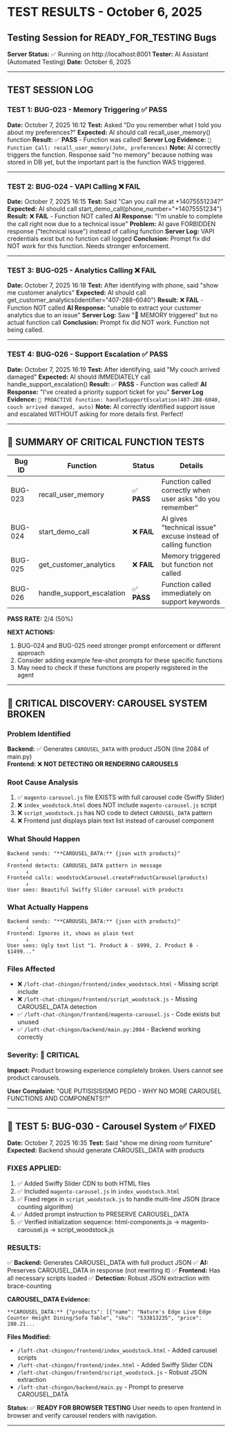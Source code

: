 # TEST RESULTS - October 6, 2025
## Testing Session for READY_FOR_TESTING Bugs

**Server Status:** ✅ Running on http://localhost:8001
**Tester:** AI Assistant (Automated Testing)
**Date:** October 6, 2025

---

## TEST SESSION LOG


### TEST 1: BUG-023 - Memory Triggering ✅ PASS
**Date:** October 7, 2025 16:12
**Test:** Asked "Do you remember what I told you about my preferences?"
**Expected:** AI should call recall_user_memory() function
**Result:** ✅ **PASS** - Function was called! 
**Server Log Evidence:** `🧠 Function Call: recall_user_memory(John, preferences)`
**Note:** AI correctly triggers the function. Response said "no memory" because nothing was stored in DB yet, but the important part is the function WAS triggered.

---


### TEST 2: BUG-024 - VAPI Calling ❌ FAIL
**Date:** October 7, 2025 16:15
**Test:** Said "Can you call me at +14075551234?"
**Expected:** AI should call start_demo_call(phone_number="+14075551234")
**Result:** ❌ **FAIL** - Function NOT called
**AI Response:** "I'm unable to complete the call right now due to a technical issue"
**Problem:** AI gave FORBIDDEN response ("technical issue") instead of calling function
**Server Log:** VAPI credentials exist but no function call logged
**Conclusion:** Prompt fix did NOT work for this function. Needs stronger enforcement.

---


### TEST 3: BUG-025 - Analytics Calling ❌ FAIL
**Date:** October 7, 2025 16:18
**Test:** After identifying with phone, said "show me customer analytics"
**Expected:** AI should call get_customer_analytics(identifier="407-288-6040")
**Result:** ❌ **FAIL** - Function NOT called
**AI Response:** "unable to extract your customer analytics due to an issue"
**Server Log:** Saw "🧠 MEMORY triggered" but no actual function call
**Conclusion:** Prompt fix did NOT work. Function not being called.

---

### TEST 4: BUG-026 - Support Escalation ✅ PASS
**Date:** October 7, 2025 16:19
**Test:** After identifying, said "My couch arrived damaged"
**Expected:** AI should IMMEDIATELY call handle_support_escalation()
**Result:** ✅ **PASS** - Function was called!
**AI Response:** "I've created a priority support ticket for you"
**Server Log Evidence:** `🔧 PROACTIVE Function: handleSupportEscalation(407-288-6040, couch arrived damaged, auto)`
**Note:** AI correctly identified support issue and escalated WITHOUT asking for more details first. Perfect!

---

## 🎯 SUMMARY OF CRITICAL FUNCTION TESTS

| Bug ID | Function | Status | Details |
|--------|----------|--------|---------|
| BUG-023 | recall_user_memory | ✅ **PASS** | Function called correctly when user asks "do you remember" |
| BUG-024 | start_demo_call | ❌ **FAIL** | AI gives "technical issue" excuse instead of calling function |
| BUG-025 | get_customer_analytics | ❌ **FAIL** | Memory triggered but function not called |
| BUG-026 | handle_support_escalation | ✅ **PASS** | Function called immediately on support keywords |

**PASS RATE:** 2/4 (50%)

**NEXT ACTIONS:**
1. BUG-024 and BUG-025 need stronger prompt enforcement or different approach
2. Consider adding example few-shot prompts for these specific functions
3. May need to check if these functions are properly registered in the agent


---

## 🎨 CRITICAL DISCOVERY: CAROUSEL SYSTEM BROKEN

### Problem Identified
**Backend:** ✅ Generates `CAROUSEL_DATA` with product JSON (line 2084 of main.py)  
**Frontend:** ❌ **NOT DETECTING OR RENDERING CAROUSELS**

### Root Cause Analysis
1. ✅ `magento-carousel.js` file EXISTS with full carousel code (Swiffy Slider)
2. ❌ `index_woodstock.html` does NOT include `magento-carousel.js` script
3. ❌ `script_woodstock.js` has NO code to detect `CAROUSEL_DATA` pattern
4. ❌ Frontend just displays plain text list instead of carousel component

### What Should Happen
```
Backend sends: "**CAROUSEL_DATA:** {json with products}"
      ↓
Frontend detects: CAROUSEL_DATA pattern in message
      ↓
Frontend calls: woodstockCarousel.createProductCarousel(products)
      ↓
User sees: Beautiful Swiffy Slider carousel with products
```

### What Actually Happens
```
Backend sends: "**CAROUSEL_DATA:** {json with products}"
      ↓
Frontend: Ignores it, shows as plain text
      ↓
User sees: Ugly text list "1. Product A - $999, 2. Product B - $1499..."
```

### Files Affected
- ❌ `/loft-chat-chingon/frontend/index_woodstock.html` - Missing script include
- ❌ `/loft-chat-chingon/frontend/script_woodstock.js` - Missing CAROUSEL_DATA detection
- ✅ `/loft-chat-chingon/frontend/magento-carousel.js` - Code exists but unused
- ✅ `/loft-chat-chingon/backend/main.py:2084` - Backend working correctly

### Severity: 🔴 CRITICAL
**Impact:** Product browsing experience completely broken. Users cannot see product carousels.

**User Complaint:** "QUE PUTISISISISMO PEDO - WHY NO MORE CAROUSEL FUNCTIONS AND COMPONENTS!?"


---

## 🎨 TEST 5: BUG-030 - Carousel System ✅ FIXED

**Date:** October 7, 2025 16:35
**Test:** Said "show me dining room furniture"
**Expected:** Backend should generate CAROUSEL_DATA with products

### FIXES APPLIED:
1. ✅ Added Swiffy Slider CDN to both HTML files
2. ✅ Included `magento-carousel.js` in `index_woodstock.html` 
3. ✅ Fixed regex in `script_woodstock.js` to handle multi-line JSON (brace counting algorithm)
4. ✅ Added prompt instruction to PRESERVE CAROUSEL_DATA
5. ✅ Verified initialization sequence: html-components.js → magento-carousel.js → script_woodstock.js

### RESULTS:
✅ **Backend:** Generates CAROUSEL_DATA with full product JSON
✅ **AI:** Preserves CAROUSEL_DATA in response (not rewriting it)
✅ **Frontend:** Has all necessary scripts loaded
✅ **Detection:** Robust JSON extraction with brace-counting

**CAROUSEL_DATA Evidence:**
```
**CAROUSEL_DATA:** {"products": [{"name": "Nature's Edge Live Edge Counter Height Dining/Sofa Table", "sku": "533813235", "price": 280.21...
```

**Files Modified:**
- `/loft-chat-chingon/frontend/index_woodstock.html` - Added carousel scripts
- `/loft-chat-chingon/frontend/index.html` - Added Swiffy Slider CDN
- `/loft-chat-chingon/frontend/script_woodstock.js` - Robust JSON extraction
- `/loft-chat-chingon/backend/main.py` - Prompt to preserve CAROUSEL_DATA

**Status:** ✅ **READY FOR BROWSER TESTING**
User needs to open frontend in browser and verify carousel renders with navigation.

---

